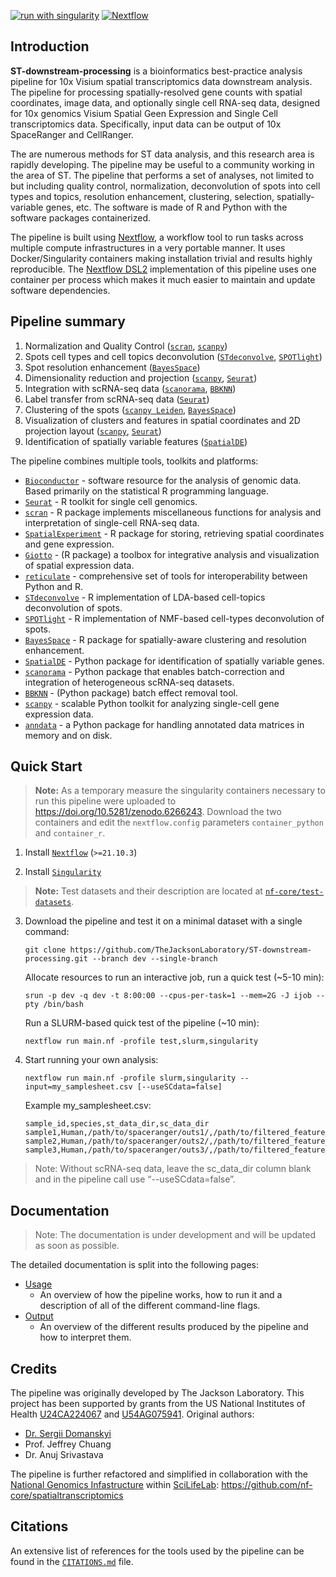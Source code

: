 
[![run with singularity](https://img.shields.io/badge/run%20with-singularity-1d355c.svg?labelColor=000000)](https://sylabs.io/docs/)
[![Nextflow](https://img.shields.io/badge/nextflow%20DSL2-%E2%89%A521.10.3-23aa62.svg?labelColor=000000)](https://www.nextflow.io/)

## Introduction

**ST-downstream-processing** is a bioinformatics best-practice analysis pipeline for 10x Visium spatial transcriptomics data downstream analysis. The pipeline for processing spatially-resolved gene counts with spatial coordinates, image data, and optionally single cell RNA-seq data, designed for 10x genomics Visium Spatial Geen Expression and Single Cell transcriptomics data. Specifically, input data can be output of 10x SpaceRanger and CellRanger.

The are numerous methods for ST data analysis, and this research area is rapidly developing. The pipeline may be useful to a community working in the area of ST. The pipeline that performs a set of analyses, not limited to but including quality control, normalization, deconvolution of spots into cell types and topics, resolution enhancement, clustering, selection, spatially-variable genes, etc. The software is made of R and Python with the software packages containerized.

The pipeline is built using [Nextflow](https://www.nextflow.io), a workflow tool to run tasks across multiple compute infrastructures in a very portable manner. It uses Docker/Singularity containers making installation trivial and results highly reproducible. The [Nextflow DSL2](https://www.nextflow.io/docs/latest/dsl2.html) implementation of this pipeline uses one container per process which makes it much easier to maintain and update software dependencies.

## Pipeline summary

1. Normalization and Quality Control ([`scran`](https://doi.org/doi:10.18129/B9.bioc.scran), [`scanpy`](https://github.com/theislab/scanpy))
2. Spots cell types and cell topics deconvolution ([`STdeconvolve`](https://jef.works/STdeconvolve/), [`SPOTlight`](https://github.com/MarcElosua/SPOTlight))
3. Spot resolution enhancement ([`BayesSpace`](https://github.com/edward130603/BayesSpace))
4. Dimensionality reduction and projection ([`scanpy`](https://github.com/theislab/scanpy), [`Seurat`](https://satijalab.org/seurat/))
5. Integration with scRNA-seq data ([`scanorama`](https://github.com/brianhie/scanorama), [`BBKNN`](https://github.com/Teichlab/bbknn)) 
6. Label transfer from scRNA-seq data ([`Seurat`](https://satijalab.org/seurat/))
7. Clustering of the spots ([`scanpy Leiden`](https://arxiv.org/abs/1810.08473), [`BayesSpace`](https://github.com/edward130603/BayesSpace))
8. Visualization of clusters and features in spatial coordinates and 2D projection layout ([`scanpy`](https://github.com/theislab/scanpy), [`Seurat`](https://satijalab.org/seurat/))
9. Identification of spatially variable features ([`SpatialDE`](https://github.com/Teichlab/SpatialDE))


The pipeline combines multiple tools, toolkits and platforms:

+ [`Bioconductor`](https://www.bioconductor.org/) - software resource for the analysis of genomic data. Based primarily on the statistical R programming language.
+ [`Seurat`](https://satijalab.org/seurat/) - R toolkit for single cell genomics.
+ [`scran`](https://doi.org/doi:10.18129/B9.bioc.scran) - R package implements miscellaneous functions for analysis and interpretation of single-cell RNA-seq data.
+ [`SpatialExperiment`](https://doi.org/doi:10.18129/B9.bioc.SpatialExperiment) - R package for storing, retrieving spatial coordinates and gene expression.
+ [`Giotto`](https://rubd.github.io/Giotto_site/) - (R package) a toolbox for integrative analysis and visualization of spatial expression data.
+ [`reticulate`](https://github.com/rstudio/reticulate/) - comprehensive set of tools for interoperability between Python and R.
+ [`STdeconvolve`](https://jef.works/STdeconvolve/) - R implementation of LDA-based cell-topics deconvolution of spots.
+ [`SPOTlight`](https://github.com/MarcElosua/SPOTlight) - R implementation of NMF-based cell-types deconvolution of spots.
+ [`BayesSpace`](https://github.com/edward130603/BayesSpace) - R package for spatially-aware clustering and resolution enhancement.
+ [`SpatialDE`](https://github.com/Teichlab/SpatialDE) - Python package for identification of spatially variable genes.
+ [`scanorama`](https://github.com/brianhie/scanorama) - Python package that enables batch-correction and integration of heterogeneous scRNA-seq datasets.
+ [`BBKNN`](https://github.com/Teichlab/bbknn) - (Python package) batch effect removal tool.
+ [`scanpy`](https://github.com/theislab/scanpy) - scalable Python toolkit for analyzing single-cell gene expression data.
+ [`anndata`](https://github.com/theislab/anndata) - a Python package for handling annotated data matrices in memory and on disk.


## Quick Start

> **Note:** As a temporary measure the singularity containers necessary to run this pipeline were uploaded to https://doi.org/10.5281/zenodo.6266243. Download the two containers and edit the `nextflow.config` parameters `container_python` and `container_r`.

1. Install [`Nextflow`](https://www.nextflow.io/docs/latest/getstarted.html#installation) (`>=21.10.3`)

2. Install [`Singularity`](https://www.sylabs.io/guides/3.0/user-guide/)

> **Note:** Test datasets and their description are located at [`nf-core/test-datasets`](https://github.com/nf-core/test-datasets/tree/spatialtranscriptomics).

3. Download the pipeline and test it on a minimal dataset with a single command:

    ```console
    git clone https://github.com/TheJacksonLaboratory/ST-downstream-processing.git --branch dev --single-branch
    ```

    Allocate resources to run an interactive job, run a quick test (~5-10 min):

    ```console
    srun -p dev -q dev -t 8:00:00 --cpus-per-task=1 --mem=2G -J ijob --pty /bin/bash
    ```

    Run a SLURM-based quick test of the pipeline (~10 min):
    ```console
    nextflow run main.nf -profile test,slurm,singularity
    ```

4. Start running your own analysis:

    ```console
    nextflow run main.nf -profile slurm,singularity --input=my_samplesheet.csv [--useSCdata=false]
    ```

    Example my_samplesheet.csv:

    ```
    sample_id,species,st_data_dir,sc_data_dir
    sample1,Human,/path/to/spaceranger/outs1/,/path/to/filtered_feature_bc_matrix1/
    sample2,Human,/path/to/spaceranger/outs2/,/path/to/filtered_feature_bc_matrix2/
    sample3,Human,/path/to/spaceranger/outs3/,/path/to/filtered_feature_bc_matrix3/
    ```

> Note: Without scRNA-seq data, leave the sc_data_dir column blank and in the pipeline call use “--useSCdata=false”.

## Documentation

> Note: The documentation is under development and will be updated as soon as possible.

The detailed documentation is split into the following pages:

* [Usage](docs/usage.md)
    * An overview of how the pipeline works, how to run it and a description of all of the different command-line flags.
* [Output](docs/output.md)
    * An overview of the different results produced by the pipeline and how to interpret them.


## Credits

The pipeline was originally developed by The Jackson Laboratory. This project has been supported by grants from the US National Institutes of Health [U24CA224067](https://reporter.nih.gov/project-details/10261367) and [U54AG075941](https://reporter.nih.gov/project-details/10376627). Original authors:

+ [Dr. Sergii Domanskyi](https://github.com/sdomanskyi)
+ Prof. Jeffrey Chuang
+ Dr. Anuj Srivastava

The pipeline is further refactored and simplified in collaboration with the [National Genomics Infastructure](https://ngisweden.scilifelab.se/) within [SciLifeLab](https://scilifelab.se/): https://github.com/nf-core/spatialtranscriptomics


## Citations

An extensive list of references for the tools used by the pipeline can be found in the [`CITATIONS.md`](CITATIONS.md) file.
